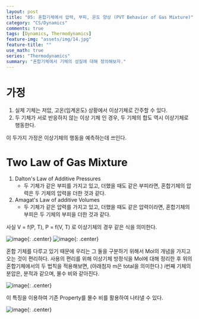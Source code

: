 ```yaml
---
layout: post
title: "05: 혼합기체에서 압력, 부피, 온도 양상 (PVT Behavior of Gas Mixture)"
category: "CS/Dynamics"
comments: true
tags: [Dynamics, Thermodynamics]
feature-img: "assets/img/14.jpg"
feature-title: ""
use_math: true
series: "Thermodynamics"
summary: "혼합기체에서 기체의 성질에 대해 정의해보자."
---
```


# 가정

1. 실제 기체는 저압, 고온(임계온도) 상황에서 이상기체로 간주할 수 있다.
2. 두 기체가 서로 반응하지 않는 이상 기체 인 경우, 두 기체의 합도 역시 이상기체로 행동한다.

이 두가지 가정은 이상기체의 행동을 예측하는데 쓰인다.

# Two Law of Gas Mixture

1. Dalton's Law of Additive Pressures
   - 두 기체가 같은 부피를 가지고 있고, 더했을 때도 같은 부피라면, 혼합기체의 압력은 두 기체의 압력을 더한 것과 같다.
2. Amagat's Law of additive Volumes
   - 두 기체가 같은 압력를 가지고 있고, 더했을 때도 같은 압력이라면, 혼합기체의 부피은 두 기체의 부피을 더한 것과 같다.

사실 V = f(P, T), P = f(V, T) 로 이상기체의 경우 같은 식을 의미한다.

![image](https://user-images.githubusercontent.com/37871541/94918032-b1665a00-04ec-11eb-8876-fc24a0fe5f54.png){: .center}
![image](https://user-images.githubusercontent.com/37871541/94918036-b3c8b400-04ec-11eb-83e4-42841c8aac45.png){: .center}

혼합 기체를 다루고 있기 때문에 우리는 그 둘을 구분하기 위해서 Mol의 개념을 가지고 오는 것이 편리하다. 사용의 편리를 위해 이상기체 방정식을 Mol에 대해 정리한 후 위의 혼합기체에서의 두 법칙을 적용해보면, (아래첨자 m은 total을 의미한다.) i번째 기체의 분압은, 분적과 같으며, 몰수 비와 같아진다.

![image](https://user-images.githubusercontent.com/37871541/94918062-c216d000-04ec-11eb-828c-e724b4ab72d8.png){: .center}

이 특징을 이용하여 기존 Property를 몰수 비를 활용하여 나타낼 수 있다.

![image](https://user-images.githubusercontent.com/37871541/94918083-cd69fb80-04ec-11eb-876c-2ae1e07989e1.png){: .center}
